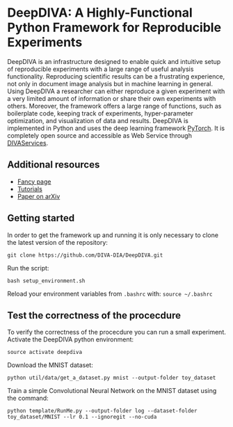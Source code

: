 # DeepDIVA: A Highly-Functional Python Framework for Reproducible Experiments

DeepDIVA is an infrastructure designed to enable quick and intuitive
setup of reproducible experiments with a large range of useful analysis
functionality.
Reproducing scientific results can be a frustrating experience, not only
in document image analysis but in machine learning in general.
Using DeepDIVA a researcher can either reproduce a given experiment with
a very limited amount of information or share their own experiments with
others.
Moreover, the framework offers a large range of functions, such as
boilerplate code, keeping track of experiments, hyper-parameter
optimization, and visualization of data and results.
DeepDIVA is implemented in Python and uses the deep learning framework
[PyTorch](http://pytorch.org/).
It is completely open source and accessible as Web Service through
[DIVAServices](http://divaservices.unifr.ch).

## Additional resources

- [Fancy page](https://diva-dia.github.io/DeepDIVAweb/index.html)
- [Tutorials](https://diva-dia.github.io/DeepDIVAweb/tutorial.html)
- [Paper on arXiv](https://github.com/DIVA-DIA/DeepDIVA)

## Getting started


In order to get the framework up and running it is only necessary to clone the latest version of the repository:

``` shell
git clone https://github.com/DIVA-DIA/DeepDIVA.git
```

Run the script:

``` shell
bash setup_environment.sh
```

Reload your environment variables from `.bashrc` with: `source ~/.bashrc`

## Test the correctness of the procecdure

To verify the correctness of the procecdure you can run a small experiment. Activate the DeepDIVA python environment:

``` shell
source activate deepdiva
```

Download the MNIST dataset:

``` shell
python util/data/get_a_dataset.py mnist --output-folder toy_dataset
```

Train a simple Convolutional Neural Network on the MNIST dataset using the command:

``` shell
python template/RunMe.py --output-folder log --dataset-folder toy_dataset/MNIST --lr 0.1 --ignoregit --no-cuda
```